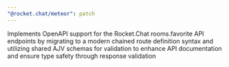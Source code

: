 ```yaml
---
"@rocket.chat/meteor": patch
---
```


Implements OpenAPI support for the Rocket.Chat rooms.favorite API endpoints by migrating to a modern chained route definition syntax and utilizing shared AJV schemas for validation to enhance API documentation and ensure type safety through response validation
